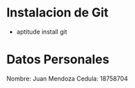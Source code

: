 Instalacion de Git
==================

- aptitude install git


Datos Personales
================

Nombre: Juan Mendoza
Cedula: 18758704
